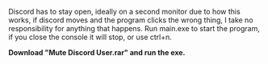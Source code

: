 Discord has to stay open, ideally on a second monitor due to how this works, if discord moves and the program clicks the wrong thing, I take no responsibility for anything that happens.
Run main.exe to start the program, if you close the console it will stop, or use ctrl+n.

**Download "Mute Discord User.rar" and run the exe.**
